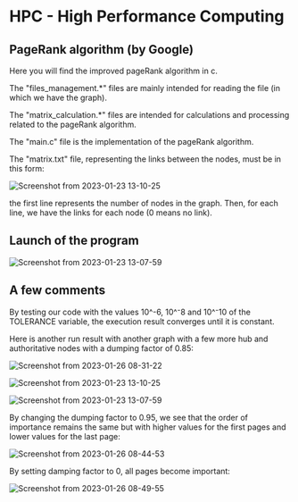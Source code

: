 # HPC - High Performance Computing 

## PageRank algorithm (by Google)

Here you will find the improved pageRank algorithm in c.

The "files_management.*" files are mainly intended for reading the file (in which we have the graph).

The "matrix_calculation.*" files are intended for calculations and processing related to the pageRank algorithm.

The "main.c" file is the implementation of the pageRank algorithm.

The "matrix.txt" file, representing the links between the nodes, must be in this form:

![Screenshot from 2023-01-23 13-10-25](https://user-images.githubusercontent.com/73532355/214036465-692daed0-654e-4e54-a366-61b45cead061.png)

the first line represents the number of nodes in the graph. Then, for each line, we have the links for each node (0 means no link).

## Launch of the program

![Screenshot from 2023-01-23 13-07-59](https://user-images.githubusercontent.com/73532355/214036097-f0dbf70a-9c07-44dc-9315-8083d09f2e7e.png)

## A few comments

By testing our code with the values 10^-6, 10^⁻8 and 10^⁻10 of the TOLERANCE variable, the execution result converges until it is constant.

Here is another run result with another graph with a few more hub and authoritative nodes with a dumping factor of 0.85:

![Screenshot from 2023-01-26 08-31-22](https://user-images.githubusercontent.com/73532355/214781487-d6fb14d2-ae1c-44a9-b18e-649259c16001.png)

![Screenshot from 2023-01-23 13-10-25](https://user-images.githubusercontent.com/73532355/214781515-aecd9a22-3034-4b95-96bb-02af58cd12d0.png)

![Screenshot from 2023-01-23 13-07-59](https://user-images.githubusercontent.com/73532355/214781313-cc95d4c6-a075-45e9-8b6f-0e41f66144c7.png)

By changing the dumping factor to 0.95, we see that the order of importance remains the same but with higher values for the first pages and lower values for the last page:

![Screenshot from 2023-01-26 08-44-53](https://user-images.githubusercontent.com/73532355/214782759-050ef658-5369-4ce6-a00b-86ae927d92ae.png)

By setting damping factor to 0, all pages become important:

![Screenshot from 2023-01-26 08-49-55](https://user-images.githubusercontent.com/73532355/214783365-a9dbddea-9b17-4dec-ae77-74b43d44dc4b.png)





